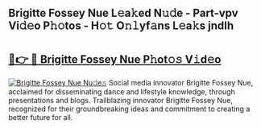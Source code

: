 ## Brigitte Fossey Nue L𝚎a𝚔ed N𝚞𝚍e - Part-vpv Vi𝚍𝚎o P𝚑𝚘tos - H𝚘𝚝 O𝚗𝚕yf𝚊ns L𝚎a𝚔s jndIh

# <h2><a href="http://kfc0u2.oniu.top/?m=Brigitte+Fossey+Nue">🔗👉 🔴 Brigitte Fossey Nue P𝚑ot𝚘𝚜 V𝚒d𝚎o</a></h2>

[![Brigitte Fossey Nue Nu𝚍e𝚜](https://i.imgur.com/0qMVB7G.gif)](http://kfc0u2.oniu.top/?m=Brigitte+Fossey+Nue)
Social media innovator Brigitte Fossey Nue, acclaimed for disseminating dance and lifestyle knowledge, through presentations and blogs. Trailblazing innovator Brigitte Fossey Nue, recognized for their groundbreaking ideas and commitment to creating a better future for all.  
